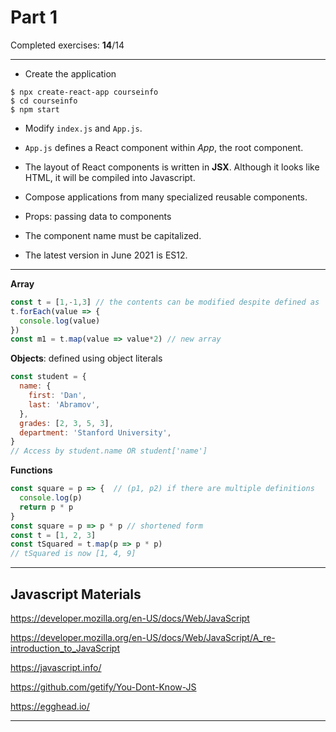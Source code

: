 # Part 1

Completed exercises: **14**/14

---

- Create the application

``` shell
$ npx create-react-app courseinfo
$ cd courseinfo
$ npm start
```

- Modify `index.js` and `App.js`.

- `App.js` defines a React component within *App*, the root component.

- The layout of React components is written in **JSX**. Although it looks like HTML, it will be compiled into Javascript.

- Compose applications from many specialized reusable components. 

- Props: passing data to components

- The component name must be capitalized.

- The latest version in June 2021 is ES12.

----

**Array**

```javascript
const t = [1,-1,3] // the contents can be modified despite defined as 'const'
t.forEach(value => {
  console.log(value)
})
const m1 = t.map(value => value*2) // new array
```

**Objects**: defined using object literals

```javascript
const student = {
  name: {
    first: 'Dan',
    last: 'Abramov',
  },
  grades: [2, 3, 5, 3],
  department: 'Stanford University',
}
// Access by student.name OR student['name']
```

**Functions**

```javascript
const square = p => {  // (p1, p2) if there are multiple definitions
  console.log(p)
  return p * p
}
const square = p => p * p // shortened form
const t = [1, 2, 3]
const tSquared = t.map(p => p * p)
// tSquared is now [1, 4, 9]
```

---

## Javascript Materials

https://developer.mozilla.org/en-US/docs/Web/JavaScript

https://developer.mozilla.org/en-US/docs/Web/JavaScript/A_re-introduction_to_JavaScript

https://javascript.info/

https://github.com/getify/You-Dont-Know-JS

https://egghead.io/

----

